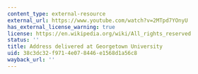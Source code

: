 ```yaml
---
content_type: external-resource
external_url: https://www.youtube.com/watch?v=2MTpd7YOnyU
has_external_license_warning: true
license: https://en.wikipedia.org/wiki/All_rights_reserved
status: ''
title: Address delivered at Georgetown University
uid: 38c3dc32-f971-4e07-8446-e1568d1a56c8
wayback_url: ''
---
```


